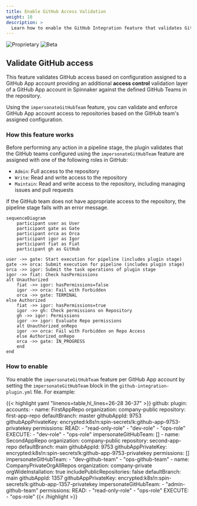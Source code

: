 ```yaml
---
title: Enable GitHub Access Validation
weight: 10
description: >
  Learn how to enable the GitHub Integration feature that validates GitHub access based on configuration assigned to a GitHub App account.
---
```


![Proprietary](/images/proprietary.svg) ![Beta](/images/beta.svg)


## Validate GitHub access

This feature validates GitHub access based on configuration assigned to a GitHub App account providing an additional
**access control** validation layer of a GitHub App account in Spinnaker against the defined GitHub Teams in the repository.

Using the `impersonateGitHubTeam` feature, you can validate and enforce GitHub App account access to repositories based on the GitHub team's assigned configuration.


### How this feature works

Before performing any action in a pipeline stage, the plugin validates that the GitHub teams configured using the `impersonateGitHubTeam` feature are assigned with one of the following roles in GitHub:

- `Admin`: Full access to the repository
- `Write`: Read and write access to the repository
- `Maintain`: Read and write access to the repository, including managing issues and pull requests

If the GitHub team does not have appropriate access to the repository, the pipeline stage fails with an error message.

```mermaid
sequenceDiagram
	participant user as User
	participant gate as Gate
	participant orca as Orca
	participant igor as Igor
	participant fiat as Fiat
	participant gh as GitHub

user ->> gate: Start execution for pipeline (includes plugin stage)
gate ->> orca: Submit execution for pipeline (includes plugin stage)
orca ->> igor: Submit the task operations of plugin stage
igor ->> fiat: Check hasPermissions
alt Unauthorized
	fiat ->> igor: hasPermissions=false 
	igor ->> orca: Fail with Forbidden
	orca ->> gate: TERMINAL
else Authorized
	fiat ->> igor: hasPermissions=true
	igor ->> gh: Check permissions on Repository
	gh ->> igor: Permissions
	igor ->> igor: Evaluate Repo permissions
	alt Unauthorized_onRepo
	igor ->> orca: Fail with Forbidden on Repo Access
	else Authorized_onRepo
	orca ->> gate: IN_PROGRESS
	end
end
```

### How to enable

You enable the `impersonateGitHubTeam` feature per GitHub App account by setting the `impersonateGitHubTeam` block in the `github-integration-plugin.yml` file. For example:

{{< highlight yaml "linenos=table,hl_lines=26-28 36-37" >}}
github:
  plugin:
    accounts:
      - name: FirstAppRepo
        organization:  company-public
        repository: first-app-repo
        defaultBranch: master
        githubAppId: 9753
        githubAppPrivateKey: encrypted:k8s!n:spin-secrets!k:github-app-9753-privatekey
        permissions:
          READ: 
            - "read-only-role"
            - "dev-role"
            - "ops-role"
          EXECUTE:
            - "dev-role"
            - "ops-role"
        impersonateGitHubTeam: []
      - name: SecondAppRepo
        organization:  company-public
        repository: second-app-repo
        defaultBranch: main
        githubAppId: 9753
        githubAppPrivateKey: encrypted:k8s!n:spin-secrets!k:github-app-9753-privatekey
        permissions: []
        impersonateGitHubTeam:
          - "dev-github-team"
          - "ops-github-team"
      - name: CompanyPrivateOrgAllRepos
        organization: company-private
        orgWideInstallation: true
        includePublicRepositories: false
        defaultBranch: main
        githubAppId: 1357
        githubAppPrivateKey: encrypted:k8s!n:spin-secrets!k:github-app-1357-privatekey
        impersonateGitHubTeam:
          - "admin-github-team"
        permissions:
          READ:
            - "read-only-role"
            - "ops-role"
          EXECUTE:
            - "ops-role"
{{< /highlight >}}